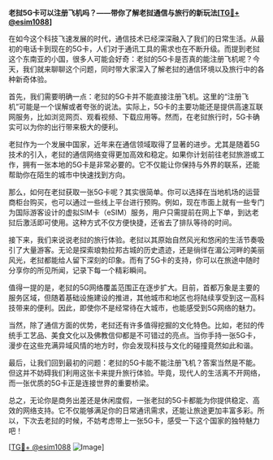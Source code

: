 **老挝5G卡可以注册飞机吗？——带你了解老挝通信与旅行的新玩法[[TG💪+ @esim1088](https://t.me/s/esim1088)]**

在如今这个科技飞速发展的时代，通信技术已经深深融入了我们的日常生活。从最初的电话卡到现在的5G卡，人们对于通讯工具的需求也在不断升级。而提到老挝这个东南亚的小国，很多人可能会好奇：老挝的5G卡是否真的能注册飞机呢？今天，我们就来聊聊这个问题，同时带大家深入了解老挝的通信环境以及旅行中的各种新奇体验。

首先，我们需要明确一点：老挝的5G卡并不能直接注册飞机。这里的“注册飞机”可能是一个误解或者夸张的说法。实际上，5G卡的主要功能还是提供高速互联网服务，比如浏览网页、观看视频、下载应用等。然而，在老挝旅行时，5G卡确实可以为你的出行带来极大的便利。

老挝作为一个发展中国家，近年来在通信领域取得了显著的进步。尤其是随着5G技术的引入，老挝的通信网络变得更加高效和稳定。如果你计划前往老挝旅游或工作，拥有一张本地的5G卡是非常必要的。它不仅能让你保持与外界的联系，还能帮助你在陌生的城市中快速找到方向。

那么，如何在老挝获取一张5G卡呢？其实很简单。你可以选择在当地机场的运营商柜台购买，也可以通过一些线上平台进行预购。例如，现在市面上就有一些专门为国际游客设计的虚拟SIM卡（eSIM）服务，用户只需提前在网上下单，到达老挝后激活即可使用。这种方式不仅方便快捷，还省去了排队等待的时间。

接下来，我们来说说老挝的旅行体验。老挝以其原始自然风光和悠闲的生活节奏吸引了大量游客。无论是探索琅勃拉邦古城的历史遗迹，还是徜徉在湄公河畔的美丽风光，老挝都能给人留下深刻的印象。而有了5G卡的支持，你可以在旅途中随时分享你的所见所闻，记录下每一个精彩瞬间。

值得一提的是，老挝的5G网络覆盖范围正在逐步扩大。目前，首都万象是主要的服务区域，但随着基础设施建设的推进，其他城市和地区也将陆续享受到这一高科技带来的便利。因此，即使你不是经常待在大城市，也能感受到5G网络的魅力。

当然，除了通信方面的优势，老挝还有许多值得挖掘的文化特色。比如，老挝的传统手工艺品、美食文化以及佛教信仰都是不可错过的亮点。当你手持一张5G卡，漫步在这些充满异域风情的地方时，你会发现科技与文化的碰撞竟然如此和谐。

最后，让我们回到最初的问题：老挝的5G卡能不能注册飞机？答案当然是不能。但这并不妨碍我们利用这张卡来提升旅行体验。毕竟，现代人的生活离不开网络，而一张优质的5G卡正是连接世界的重要桥梁。

总之，无论你是商务出差还是休闲度假，一张老挝的5G卡都能为你提供稳定、高效的网络支持。它不仅能够满足你的日常通讯需求，还能让旅途更加丰富多彩。所以，下次去老挝的时候，不妨考虑带上一张5G卡，感受一下这个国家的独特魅力吧！

[[TG💪+ @esim1088](https://t.me/s/esim1088) ![Image](https://i.postimg.cc/4NQfJmqS/Snipaste-2025-05-13-00-14-12.png)]